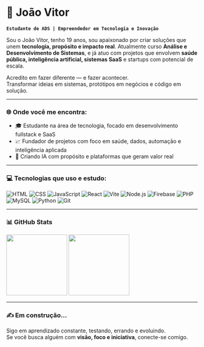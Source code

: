# 🚀 João Vitor 

**`Estudante de ADS | Empreendedor em Tecnologia e Inovação`**

Sou o João Vitor, tenho 19 anos, sou apaixonado por criar soluções que unem **tecnologia, propósito e impacto real**. Atualmente curso **Análise e Desenvolvimento de Sistemas**, e já atuo com projetos que envolvem **saúde pública, inteligência artificial, sistemas SaaS** e startups com potencial de escala.

Acredito em fazer diferente — e fazer acontecer.  
Transformar ideias em sistemas, protótipos em negócios e código em solução.

---

### 🌐 Onde você me encontra:

- 🎓 Estudante na área de tecnologia, focado em desenvolvimento fullstack e SaaS
- 📈 Fundador de projetos com foco em saúde, dados, automação e inteligência aplicada
- 🧠 Criando IA com propósito e plataformas que geram valor real

---

### 💻 Tecnologias que uso e estudo:

![HTML](https://cdn.jsdelivr.net/gh/devicons/devicon/icons/html5/html5-original.svg#gh-dark-mode-only)
![CSS](https://cdn.jsdelivr.net/gh/devicons/devicon/icons/css3/css3-original.svg#gh-dark-mode-only)
![JavaScript](https://cdn.jsdelivr.net/gh/devicons/devicon/icons/javascript/javascript-original.svg#gh-dark-mode-only)
![React](https://cdn.jsdelivr.net/gh/devicons/devicon/icons/react/react-original.svg#gh-dark-mode-only)
![Vite](https://cdn.jsdelivr.net/gh/devicons/devicon/icons/vite/vite-original.svg#gh-dark-mode-only)
![Node.js](https://cdn.jsdelivr.net/gh/devicons/devicon/icons/nodejs/nodejs-original.svg#gh-dark-mode-only)
![Firebase](https://cdn.jsdelivr.net/gh/devicons/devicon/icons/firebase/firebase-plain.svg#gh-dark-mode-only)
![PHP](https://cdn.jsdelivr.net/gh/devicons/devicon/icons/php/php-original.svg#gh-dark-mode-only)
![MySQL](https://cdn.jsdelivr.net/gh/devicons/devicon/icons/mysql/mysql-original.svg#gh-dark-mode-only)
![Python](https://cdn.jsdelivr.net/gh/devicons/devicon/icons/python/python-original.svg#gh-dark-mode-only)
![Git](https://cdn.jsdelivr.net/gh/devicons/devicon/icons/git/git-original.svg#gh-dark-mode-only)

---

### 📊 GitHub Stats

<p>
  <img 
    height="160em" 
    src="https://github-readme-stats.vercel.app/api?username=joaovraposo&show_icons=true&theme=tokyonight&include_all_commits=true&locale=pt-br" 
  />
  <img 
    height="160em" 
    src="https://github-readme-stats.vercel.app/api/top-langs/?username=joaovraposo&layout=compact&langs_count=10&theme=tokyonight&custom_title=Tecnologias" 
  />
</p>

---

### ✍️ Em construção...

Sigo em aprendizado constante, testando, errando e evoluindo.  
Se você busca alguém com **visão, foco e iniciativa**, conecte-se comigo.


